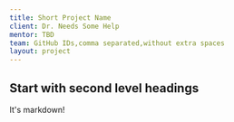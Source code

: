 ```yaml
---
title: Short Project Name
client: Dr. Needs Some Help
mentor: TBD
team: GitHub IDs,comma separated,without extra spaces
layout: project
---
```

## Start with second level headings

It's markdown!
